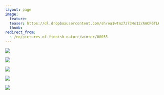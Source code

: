 ```yaml
---
layout: page
image:
  feature:
  teaser: https://dl.dropboxusercontent.com/sh/ea1wtnz7z734o12/AACF6TL6vAM_BCAKqhKz_RjPa/luontokuvat/talvi/DS40827-245px.jpg
  thumb:
redirect_from:
  - /en/pictures-of-finnish-nature/winter/00035
---
```


[![](https://dl.dropboxusercontent.com/sh/ea1wtnz7z734o12/AACvSOfdGn7ufcZl0EqLgpvqa/luontokuvat/talvi/DS40833-800px.jpg)](https://dl.dropboxusercontent.com/sh/ea1wtnz7z734o12/AAC18IScVeB39jwrjV8rf0PIa/luontokuvat/talvi/DS40833.jpg)

[![](https://dl.dropboxusercontent.com/sh/ea1wtnz7z734o12/AACJI2rNQpp0DXMeRoVMzf9ea/luontokuvat/talvi/DS40837-800px.jpg)](https://dl.dropboxusercontent.com/sh/ea1wtnz7z734o12/AADPNfFnnX3DlJ0zZ4xj_hfBa/luontokuvat/talvi/DS40837.jpg)

[![](https://dl.dropboxusercontent.com/sh/ea1wtnz7z734o12/AAB11QCmS7zePVGKOX_XzWLVa/luontokuvat/talvi/DS40822-800px.jpg)](https://dl.dropboxusercontent.com/sh/ea1wtnz7z734o12/AAC-XeNltH77TJfYBO9nu-Qha/luontokuvat/talvi/DS40822.jpg)

[![](https://dl.dropboxusercontent.com/sh/ea1wtnz7z734o12/AAB99WF8NhDYKbuDQpVCU0kna/luontokuvat/talvi/DS40825-800px.jpg)](https://dl.dropboxusercontent.com/sh/ea1wtnz7z734o12/AAATpikYfS25oo_NGk5Ns_Hla/luontokuvat/talvi/DS40825.jpg)

[![](https://dl.dropboxusercontent.com/sh/ea1wtnz7z734o12/AABB68mMWLA1IYtiW35ZWQcca/luontokuvat/talvi/DS40827-800px.jpg)](https://dl.dropboxusercontent.com/sh/ea1wtnz7z734o12/AAA-j4vhOFYgfRAubvIK8kYta/luontokuvat/talvi/DS40827.jpg)
